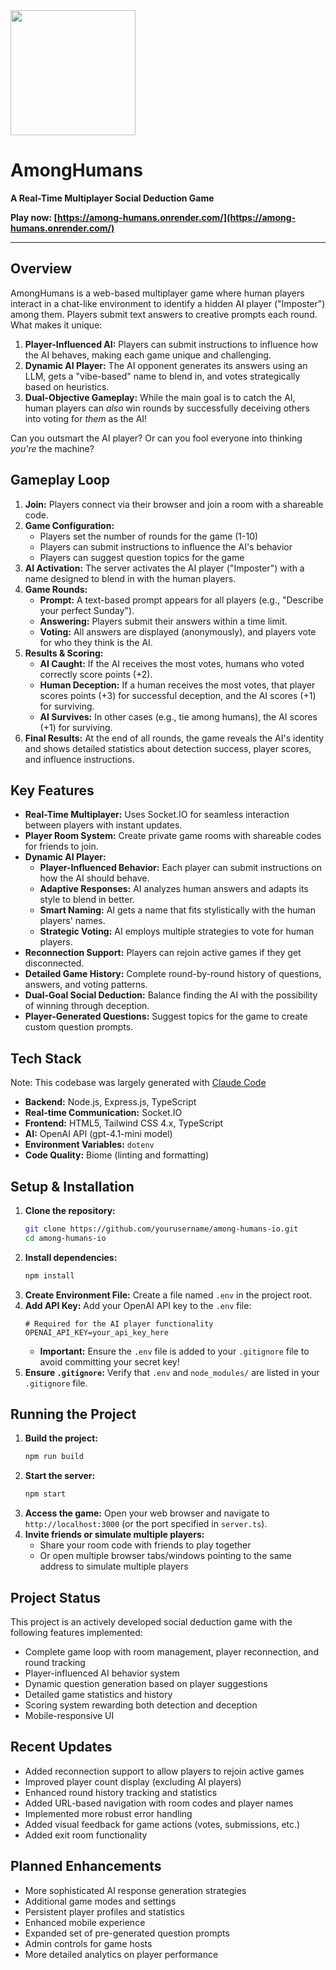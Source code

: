 <img src="https://github.com/user-attachments/assets/41480939-e340-4370-9e21-510f58ac29cb" width="200" height="200">

# AmongHumans

**A Real-Time Multiplayer Social Deduction Game**

**Play now: [https://among-humans.onrender.com/](https://among-humans.onrender.com/)**

---

## Overview

AmongHumans is a web-based multiplayer game where human players interact in a chat-like environment to identify a hidden AI player ("Imposter") among them. Players submit text answers to creative prompts each round. What makes it unique:

1.  **Player-Influenced AI:** Players can submit instructions to influence how the AI behaves, making each game unique and challenging.
2.  **Dynamic AI Player:** The AI opponent generates its answers using an LLM, gets a "vibe-based" name to blend in, and votes strategically based on heuristics.
3.  **Dual-Objective Gameplay:** While the main goal is to catch the AI, human players can *also* win rounds by successfully deceiving others into voting for *them* as the AI!

Can you outsmart the AI player? Or can you fool everyone into thinking *you're* the machine?

## Gameplay Loop

1.  **Join:** Players connect via their browser and join a room with a shareable code.
2.  **Game Configuration:**
    * Players set the number of rounds for the game (1-10)
    * Players can submit instructions to influence the AI's behavior
    * Players can suggest question topics for the game
3.  **AI Activation:** The server activates the AI player ("Imposter") with a name designed to blend in with the human players.
4.  **Game Rounds:**
    * **Prompt:** A text-based prompt appears for all players (e.g., "Describe your perfect Sunday").
    * **Answering:** Players submit their answers within a time limit.
    * **Voting:** All answers are displayed (anonymously), and players vote for who they think is the AI.
5.  **Results & Scoring:**
    * **AI Caught:** If the AI receives the most votes, humans who voted correctly score points (+2).
    * **Human Deception:** If a human receives the most votes, that player scores points (+3) for successful deception, and the AI scores (+1) for surviving.
    * **AI Survives:** In other cases (e.g., tie among humans), the AI scores (+1) for surviving.
6.  **Final Results:** At the end of all rounds, the game reveals the AI's identity and shows detailed statistics about detection success, player scores, and influence instructions.

## Key Features

*   **Real-Time Multiplayer:** Uses Socket.IO for seamless interaction between players with instant updates.
*   **Player Room System:** Create private game rooms with shareable codes for friends to join.
*   **Dynamic AI Player:**
    *   **Player-Influenced Behavior:** Each player can submit instructions on how the AI should behave.
    *   **Adaptive Responses:** AI analyzes human answers and adapts its style to blend in better.
    *   **Smart Naming:** AI gets a name that fits stylistically with the human players' names.
    *   **Strategic Voting:** AI employs multiple strategies to vote for human players.
*   **Reconnection Support:** Players can rejoin active games if they get disconnected.
*   **Detailed Game History:** Complete round-by-round history of questions, answers, and voting patterns.
*   **Dual-Goal Social Deduction:** Balance finding the AI with the possibility of winning through deception.
*   **Player-Generated Questions:** Suggest topics for the game to create custom question prompts.

## Tech Stack

Note: This codebase was largely generated with [Claude Code](https://www.anthropic.com/claude-code) 

*   **Backend:** Node.js, Express.js, TypeScript
*   **Real-time Communication:** Socket.IO
*   **Frontend:** HTML5, Tailwind CSS 4.x, TypeScript
*   **AI:** OpenAI API (gpt-4.1-mini model)
*   **Environment Variables:** `dotenv`
*   **Code Quality:** Biome (linting and formatting)

## Setup & Installation

1.  **Clone the repository:**
    ```bash
    git clone https://github.com/yourusername/among-humans-io.git
    cd among-humans-io
    ```
2.  **Install dependencies:**
    ```bash
    npm install
    ```
3.  **Create Environment File:**
    Create a file named `.env` in the project root.
4.  **Add API Key:**
    Add your OpenAI API key to the `.env` file:
    ```dotenv
    # Required for the AI player functionality
    OPENAI_API_KEY=your_api_key_here
    ```
    *   **Important:** Ensure the `.env` file is added to your `.gitignore` file to avoid committing your secret key!
5.  **Ensure `.gitignore`:** Verify that `.env` and `node_modules/` are listed in your `.gitignore` file.

## Running the Project

1.  **Build the project:**
    ```bash
    npm run build
    ```
2.  **Start the server:**
    ```bash
    npm start
    ```
3.  **Access the game:**
    Open your web browser and navigate to `http://localhost:3000` (or the port specified in `server.ts`).
4.  **Invite friends or simulate multiple players:**
    * Share your room code with friends to play together
    * Or open multiple browser tabs/windows pointing to the same address to simulate multiple players

## Project Status

This project is an actively developed social deduction game with the following features implemented:
*   Complete game loop with room management, player reconnection, and round tracking
*   Player-influenced AI behavior system
*   Dynamic question generation based on player suggestions
*   Detailed game statistics and history
*   Scoring system rewarding both detection and deception
*   Mobile-responsive UI

## Recent Updates

* Added reconnection support to allow players to rejoin active games
* Improved player count display (excluding AI players)
* Enhanced round history tracking and statistics
* Added URL-based navigation with room codes and player names
* Implemented more robust error handling
* Added visual feedback for game actions (votes, submissions, etc.)
* Added exit room functionality

## Planned Enhancements

*   More sophisticated AI response generation strategies
*   Additional game modes and settings
*   Persistent player profiles and statistics
*   Enhanced mobile experience
*   Expanded set of pre-generated question prompts
*   Admin controls for game hosts
*   More detailed analytics on player performance
